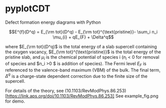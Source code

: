 # pyplotCDT
Defect formation energy diagrams with Python

 $$E^{f}(D^q) = E_{\rm tot}(D^q) -  E_{\rm tot}^{\text{pristine}}- \sum_i n_i \mu_{i} + qE_{F} + \Delta^q$$

where $E_{\rm tot}(D^q)$ is the total energy of a slab supercell containing the oxygen vacancy, $E_{\rm tot}^{\text{pristine}}$ is the total energy of the pristine slab, and $\mu_{i}$ is the chemical potential of species i ($n_i$ < 0 for removal of species and $n_i >0 $ is addition of species). The Fermi level $E_F$ is referenced to the valence-band maximum (VBM) of the bulk. The final term, $\Delta^q$ is a charge-state dependent correction due to the finite size of the supercell.

For details of the theory, see (10.1103/RevModPhys.86.253)[https://link.aps.org/doi/10.1103/RevModPhys.86.253]
See example_fig.png for demo.
